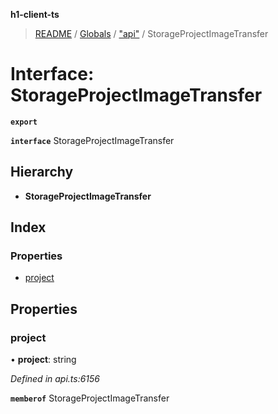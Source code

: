 **h1-client-ts**

> [README](../README.md) / [Globals](../globals.md) / ["api"](../modules/_api_.md) / StorageProjectImageTransfer

# Interface: StorageProjectImageTransfer

**`export`** 

**`interface`** StorageProjectImageTransfer

## Hierarchy

* **StorageProjectImageTransfer**

## Index

### Properties

* [project](_api_.storageprojectimagetransfer.md#project)

## Properties

### project

•  **project**: string

*Defined in api.ts:6156*

**`memberof`** StorageProjectImageTransfer
